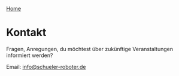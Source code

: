 [Home](..)

# Kontakt

Fragen, Anregungen, du möchtest über zukünftige Veranstaltungen informiert werden?

Email: info@schueler-roboter.de
